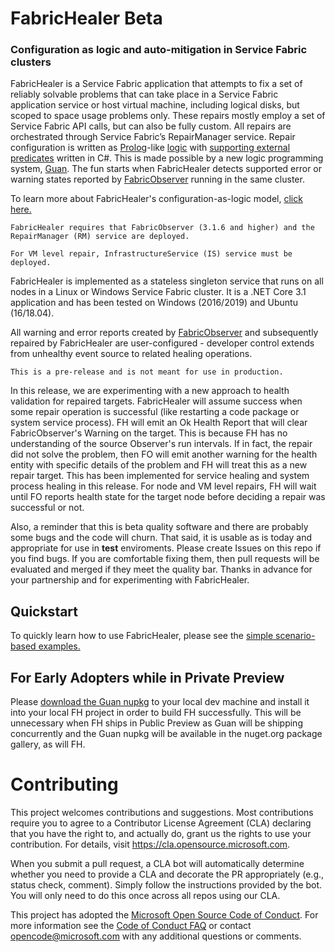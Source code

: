 # FabricHealer Beta
### Configuration as logic and auto-mitigation in Service Fabric clusters

FabricHealer is a Service Fabric application that attempts to fix a set of reliably solvable problems that can take place in a Service Fabric application service or host virtual machine, including logical disks, but scoped to space usage problems only. These repairs mostly employ a set of Service Fabric API calls, but can also be fully custom. All repairs are orchestrated through Service Fabric’s RepairManager service. Repair configuration is written as [Prolog](http://www.learnprolognow.org/)-like [logic](https://github.com/microsoft/service-fabric-healer/tree/main/FabricHealer/PackageRoot/Config/Rules) with [supporting external predicates](https://github.com/microsoft/service-fabric-healer/tree/main/FabricHealer/Repair/Guan) written in C#. This is made possible by a new logic programming system, [Guan](https://github.com/microsoft/guan). The fun starts when FabricHealer detects supported error or warning states reported by [FabricObserver](https://github.com/microsoft/service-fabric-observer) running in the same cluster.  

To learn more about FabricHealer's configuration-as-logic model, [click here.](Documentation/LogicWorkflows.md)

```
FabricHealer requires that FabricObserver (3.1.6 and higher) and the RepairManager (RM) service are deployed. 
```
```
For VM level repair, InfrastructureService (IS) service must be deployed.
```
FabricHealer is implemented as a stateless singleton service that runs on all nodes 
in a Linux or Windows Service Fabric cluster. It is a .NET Core 3.1 application and has been tested on 
Windows (2016/2019) and Ubuntu (16/18.04).  

All warning and error reports created by [FabricObserver](https://github.com/microsoft/service-fabric-observer) and subsequently repaired by FabricHealer are user-configured - developer control extends from unhealthy event source to related healing operations.

```
This is a pre-release and is not meant for use in production. 
```
In this release, we are experimenting with a new approach to health validation for repaired targets. FabricHealer will assume success when some repair operation is successful (like restarting a code package or system service process). FH
will emit an Ok Health Report that will clear FabricObserver's Warning on the target. This is because FH has no understanding of the source Observer's run intervals. If in fact, the repair did not solve the problem, then FO will emit another warning
for the health entity with specific details of the problem and FH will treat this as a new repair target. This has been implemented for service healing and system process healing in this release. For node and VM level repairs, FH will wait until FO reports health state
for the target node before deciding a repair was successful or not.

Also, a reminder that this is beta quality software and there are probably some bugs and the code will churn. That said, it is usable as is today and appropriate for use in **test** enviroments. Please create Issues on this repo if you find bugs. If you are comfortable fixing them, then
pull requests will be evaluated and merged if they meet the quality bar. Thanks in advance for your partnership and for experimenting with FabricHealer.
## Quickstart

To quickly learn how to use FabricHealer, please see the [simple scenario-based examples.](Documentation/Using.md)


## For Early Adopters while in Private Preview

Please [download the Guan nupkg](https://github.com/microsoft/Guan/releases/download/nupkg1.0/Microsoft.ServiceFabricApps.Guan.1.0.0.nupkg) to your local dev machine and install it into your local FH project in order to build FH successfully. This will be unnecessary when FH ships in Public Preview as Guan will be shipping concurrently and the Guan nupkg will be available in the nuget.org package gallery, as will FH.  

# Contributing

This project welcomes contributions and suggestions.  Most contributions require you to agree to a
Contributor License Agreement (CLA) declaring that you have the right to, and actually do, grant us
the rights to use your contribution. For details, visit https://cla.opensource.microsoft.com.

When you submit a pull request, a CLA bot will automatically determine whether you need to provide
a CLA and decorate the PR appropriately (e.g., status check, comment). Simply follow the instructions
provided by the bot. You will only need to do this once across all repos using our CLA.

This project has adopted the [Microsoft Open Source Code of Conduct](https://opensource.microsoft.com/codeofconduct/).
For more information see the [Code of Conduct FAQ](https://opensource.microsoft.com/codeofconduct/faq/) or
contact [opencode@microsoft.com](mailto:opencode@microsoft.com) with any additional questions or comments.
